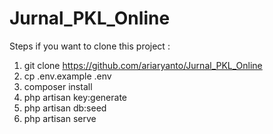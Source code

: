 # Jurnal_PKL_Online


Steps if you want to clone this project :

1. git clone https://github.com/ariaryanto/Jurnal_PKL_Online
2. cp .env.example .env
3. composer install
4. php artisan key:generate
5. php artisan db:seed
6. php artisan serve
